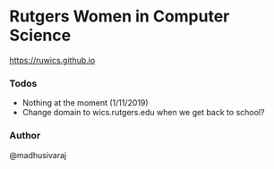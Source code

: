 # Rutgers Women in Computer Science

https://ruwics.github.io 

### Todos
 - Nothing at the moment (1/11/2019)
 - Change domain to wics.rutgers.edu when we get back to school?

### Author

@madhusivaraj
